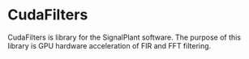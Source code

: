 # CudaFilters <CudaFilters>
CudaFilters is library for the SignalPlant software. The purpose of this library is GPU hardware acceleration of FIR and FFT filtering. 